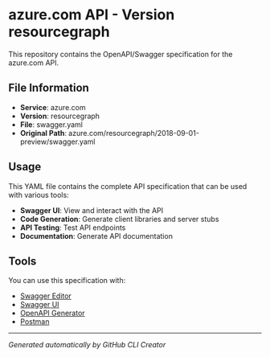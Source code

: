 # azure.com API - Version resourcegraph

This repository contains the OpenAPI/Swagger specification for the azure.com API.

## File Information

- **Service**: azure.com
- **Version**: resourcegraph
- **File**: swagger.yaml
- **Original Path**: azure.com/resourcegraph/2018-09-01-preview/swagger.yaml

## Usage

This YAML file contains the complete API specification that can be used with various tools:

- **Swagger UI**: View and interact with the API
- **Code Generation**: Generate client libraries and server stubs
- **API Testing**: Test API endpoints
- **Documentation**: Generate API documentation

## Tools

You can use this specification with:

- [Swagger Editor](https://editor.swagger.io/)
- [Swagger UI](https://swagger.io/tools/swagger-ui/)
- [OpenAPI Generator](https://openapi-generator.tech/)
- [Postman](https://www.postman.com/)

---

*Generated automatically by GitHub CLI Creator*

